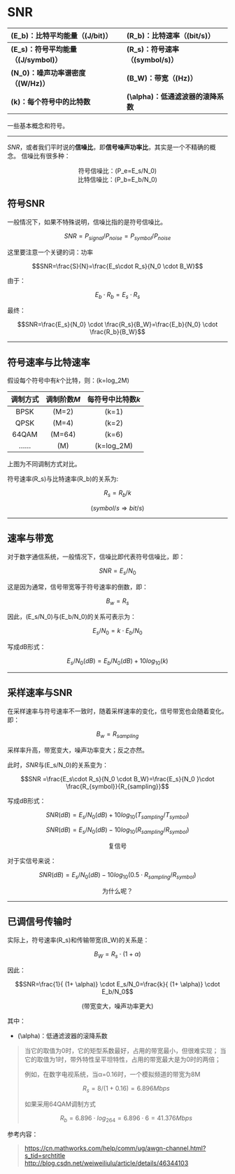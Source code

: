 # SNR

| \(E_b\)：比特平均能量（\(J/bit\)）|\(R_b\)：比特速率（\(bit/s\)） |
|:--------------------------|:------------------------|
|**\(E_s\)：符号平均能量（\(J/symbol\)）**| **\(R_s\)：符号速率（\(symbol/s\)）**| 
|**\(N_0\)：噪声功率谱密度（\(W/Hz\)）**| **\(B_W\)：带宽（\(Hz\)）**| 
|**\(k\)：每个符号中的比特数**|**\(\alpha\)：低通滤波器的滚降系数**|

一些基本概念和符号。

----------


*SNR*，或者我们平时说的**信噪比**，即**信号噪声功率比**，其实是一个不精确的概念。
信噪比有很多种：

<center>符号信噪比：(P_e=E_s/N_0)</center>

<center>比特信噪比：(P_b=E_b/N_0)</center>

## 符号SNR

一般情况下，如果不特殊说明，信噪比指的是符号信噪比。

$$SNR=P_{signal}/P_{noise}=P_{symbol}/P_{noise}$$

这里要注意一个关键的词：功率

$$SNR=\frac{S}{N}=\frac{E_s\cdot R_s}{N_0 \cdot B_W}$$

由于：

$$E_b \cdot R_b = E_s \cdot R_s $$

最终：

$$SNR=\frac{E_s}{N_0} \cdot \frac{R_s}{B_W}=\frac{E_b}{N_0} \cdot \frac{R_b}{B_W}$$

----------
## 符号速率与比特速率

假设每个符号中有*k*个比特，则：\(k=log_2M\)

|调制方式|调制阶数*M*|每符号中比特数*k*|
|:-----:|:--------:|:------------:|
|BPSK| \(M=2\) | \(k=1\)|
|QPSK| \(M=4\) | \(k=2\)|
|64QAM| \(M=64\) | \(k=6\)|
|……|\(M\)|\(k=log_2M\)|

上图为不同调制方式对比。

符号速率\(R_s\)与比特速率\(R_b\)的关系为:

$$R_s = R_b/k$$

$$(symbol/s \Rightarrow bit/s)$$

----------

## 速率与带宽
对于数字通信系统，一般情况下，信噪比即代表符号信噪比，即：

$$SNR=E_s/N_0$$

这是因为通常，信号带宽等于符号速率的倒数，即：

$$B_w=R_s$$

因此，\(E_s/N_0\)与\(E_b/N_0\)的关系可表示为：

$$E_s/N_0 = k\cdot E_b/N_0$$

写成dB形式：

$$E_s/N_0(dB) = E_b/N_0(dB) + 10log_{10}(k)$$

----------
## 采样速率与SNR

在采样速率与符号速率不一致时，随着采样速率的变化，信号带宽也会随着变化。即：

$$B_w=R_{sampling}$$

采样率升高，带宽变大，噪声功率变大；反之亦然。

此时，*SNR*与\(E_s/N_0\)的关系变为：

$$SNR =\frac{E_s\cdot R_s}{N_0 \cdot B_W}=\frac{E_s}{N_0 }\cdot \frac{R_{symbol}}{R_{sampling}}$$

写成dB形式：

$$SNR (dB)=E_s/N_0 (dB)+10log_{10}(T_{sampling}/T_{symbol})$$

$$SNR (dB)=E_s/N_0 (dB)-10log_{10}(R_{sampling}/R_{symbol})$$

<center>复信号</center>

对于实信号来说：

$$SNR (dB)=E_s/N_0 (dB)-10log_{10}(0.5\cdot R_{sampling}/R_{symbol})$$

<center>为什么呢？</center>

----------


## 已调信号传输时

实际上，符号速率\(R_s\)和传输带宽\(B_W\)的关系是：

$$B_W=R_s \cdot (1+ \alpha)$$

因此：

$$SNR=\frac{1}{ (1+ \alpha)} \cdot E_s/N_0=\frac{k}{ (1+ \alpha)} \cdot E_b/N_0$$

<center> (带宽变大，噪声功率更大)</center >

其中：

- \(\alpha\)：低通滤波器的滚降系数

> 当它的取值为0时，它的矩型系数最好，占用的带宽最小，但很难实现；
> 当它的取值为1时，带外特性呈平坦特性，占用的带宽最大是为0时的两倍；
> 
> 例如，在数字电视系统，当α=0.16时，一个模拟频道的带宽为8M
>
> $$R_s=8/(1+0.16)=6.896Mbps$$
> 
> 如果采用64QAM调制方式
>
> $$R_b=6.896 \cdot log_264=6.896 \cdot 6=41.376Mbps $$


参考内容：
> https://cn.mathworks.com/help/comm/ug/awgn-channel.html?s_tid=srchtitle
> http://blog.csdn.net/weiweiliulu/article/details/46344103
